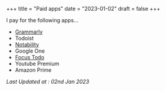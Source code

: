 +++
title = "Paid apps"
date = "2023-01-02"
draft = false
+++

I pay for the following apps...
- [Grammarly](grammarly.com)
- Todoist
- [Notability](https://notability.com/)
- Google One
- [Focus Todo](https://www.focustodo.cn/)
- Youtube Premium
- Amazon Prime

*Last Updated at : 02nd Jan 2023*